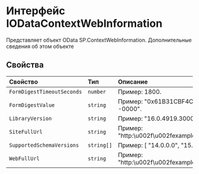 # <a name="iodatacontextwebinformation-interface"></a>Интерфейс IODataContextWebInformation







Представляет объект OData SP.ContextWebInformation. Дополнительные сведения об этом объекте




## <a name="properties"></a>Свойства

| Свойство     | Тип   | Описание|
|:-------------|:-------|:-----------|
|`FormDigestTimeoutSeconds`      | `number` | Пример: 1800. |
|`FormDigestValue`      | `string` | Пример: "0x61B31CBF4C76C...B0,20 Jan 2016 02:24:43 -0000". |
|`LibraryVersion`      | `string` | Пример: "16.0.4919.3000". |
|`SiteFullUrl`      | `string` | Пример: "http:\u002f\u002fexample.com\u002fsites\u002fPubSite". |
|`SupportedSchemaVersions`      | `string[]` | Пример: [ "14.0.0.0", "15.0.0.0" ]. |
|`WebFullUrl`      | `string` | Пример: "http:\u002f\u002fexample.com\u002fsites\u002fPubSite". |






